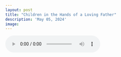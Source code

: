 ```yaml
---
layout: post
title: "Children in the Hands of a Loving Father"
description: 'May 05, 2024'
image:
---
```


<audio controls>
  <source src="assets/audio/fbc_2024-05-05_sermon.mp3" type="audio/mp3">
Your browser does not support the audio element.
</audio>
